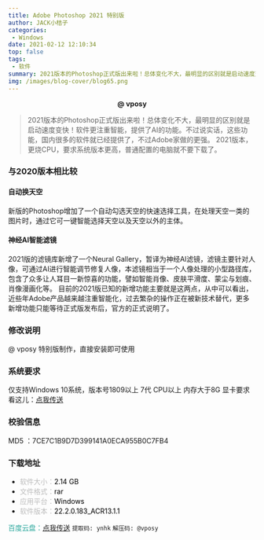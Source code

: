 ```yaml
---
title: Adobe Photoshop 2021 特别版
author: JACK小桔子
categories: 
 - Windows
date: 2021-02-12 12:10:34
top: false
tags: 
 - 软件
summary: 2021版本的Photoshop正式版出来啦！总体变化不大，最明显的区别就是启动速度变快！软件更注重智能，提供了AI的功能。不过说实话，这些功能，国内很多的软件就已经提供了，不过Adobe家做的更强。
img: /images/blog-cover/blog65.png
---
```

**<center>@ vposy</center>**

> 2021版本的Photoshop正式版出来啦！总体变化不大，最明显的区别就是启动速度变快！软件更注重智能，提供了AI的功能。不过说实话，这些功能，国内很多的软件就已经提供了，不过Adobe家做的更强。
> 2021版本，更烧CPU，要求系统版本更高，普通配置的电脑就不要下载了。

### 与2020版本相比较
#### 自动换天空
新版的Photoshop增加了一个自动勾选天空的快速选择工具，在处理天空一类的图片时，通过它可一键智能选择天空以及天空以外的主体。
#### 神经AI智能滤镜
2021版的滤镜库新增了一个Neural Gallery，暂译为神经AI滤镜，滤镜主要针对人像，可通过AI进行智能调节修复人像，本滤镜相当于一个人像处理的小型路径库，包含了众多让人耳目一新惊喜的功能，譬如智能肖像、皮肤平滑度、蒙尘与划痕、肖像漫画化等。
目前的2021版已知的新增功能主要就是这两点，从中可以看出，近些年Adobe产品越来越注重智能化，过去繁杂的操作正在被新技术替代，更多新增功能只能等待正式版发布后，官方的正式说明了。

### 修改说明
@ vposy
特别版制作，直接安装即可使用

### 系统要求
仅支持Windows 10系统，版本号1809以上
7代 CPU以上
内存大于8G
显卡要求看这儿：[点我传送](https://helpx.adobe.com/cn/photoshop/kb/photoshop-cc-gpu-card-faq.html)

### 校验信息
MD5 ：7CE7C1B9D7D399141A0ECA955B0C7FB4

### 下载地址
* <font color = #bcbcbc>软件大小：</font><font color = #000000>2.14 GB</font>
* <font color = #bcbcbc>文件格式：</font><font color = #000000>rar</font>
* <font color = #bcbcbc>应用平台：</font><font color = #000000>Windows</font>
* <font color = #bcbcbc>软件版本：</font><font color = #000000>22.2.0.183_ACR13.1.1</font>

<font color = #26a59a>百度云盘：</font>[点我传送](https://pan.baidu.com/s/1NnfsSgSqoFMn6lA4EkBqvA)  `提取码: ynhk`  `解压码: @vposy`